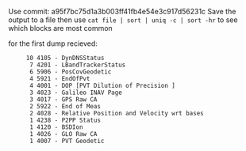 Use commit: a95f7bc75d1a3b003ff41fb4e54e3c917d56231c
Save the output to a file
then use `cat file | sort | uniq -c | sort -hr` to see which blocks are most common

for the first dump recieved:
```
     10 4105 - DynDNSStatus
      7 4201 - LBandTrackerStatus
      6 5906 - PosCovGeodetic
      4 5921 - EndOfPvt
      4 4001 - DOP [PVT Dilution of Precision ]
      3 4023 - Galileo INAV Page
      3 4017 - GPS Raw CA
      2 5922 - End of Meas
      2 4028 - Relative Position and Velocity wrt bases
      1 4238 - P2PP Status
      1 4120 - BSDIon
      1 4026 - GLO Raw CA
      1 4007 - PVT Geodetic
```
